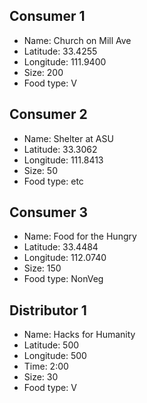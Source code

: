 ## Consumer 1
- Name: Church on Mill Ave
- Latitude: 33.4255
- Longitude: 111.9400
- Size: 200
- Food type: V

## Consumer 2
- Name: Shelter at ASU
- Latitude: 33.3062
- Longitude: 111.8413
- Size: 50
- Food type: etc

## Consumer 3
- Name: Food for the Hungry
- Latitude: 33.4484
- Longitude: 112.0740
- Size: 150
- Food type: NonVeg

## Distributor 1
- Name: Hacks for Humanity
- Latitude: 500
- Longitude: 500
- Time: 2:00
- Size: 30
- Food type: V